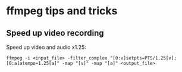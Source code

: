 # ffmpeg tips and tricks

## Speed up video recording

Speed up video and audio x1.25:

`ffmpeg -i <input_file> -filter_complex "[0:v]setpts=PTS/1.25[v];[0:a]atempo=1.25[a]" -map "[v]" -map "[a]" <output_file>`
